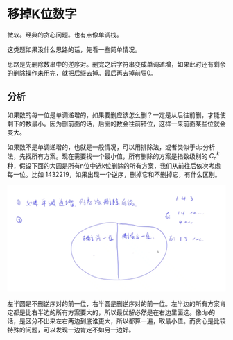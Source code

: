 # 移掉K位数字

微软。经典的贪心问题。也有点像单调栈。

这类题如果没什么思路的话，先看一些简单情况。

思路是先删除数串中的逆序对。删完之后字符串变成单调递增，如果此时还有剩余的删除操作未用完，就把后缀去掉。最后再去掉前导0。

## 分析

如果数的每一位是单调递增的，如果要删应该怎么删？一定是从后往前删，才能使剩下的数最小。因为删前面的话，后面的数会往前错位，这样一来前面某些位就会变大。

如果数不是单调递增的，也就是一般情况，可以用排除法，或者类似于dp分析法，先找所有方案。现在需要找一个最小值，所有删除的方案是指数级别的 $C_{n}^{k}$ 种，假设下面的大圆是所有n位中选k位删除的所有方案，我们从前往后依次考虑每一位。比如 1432219，如果出现一个逆序，删掉它和不删掉它，有什么区别。

![](imgs/1.png)

左半圆是不删逆序对的前一位，右半圆是删逆序对的前一位。左半边的所有方案肯定都是比右半边的所有方案要大的，所以最优解必然是在右边里面选。像dp的话，是区分不出来左右两边到底谁更大，所以都算一遍，取最小值。而贪心是比较特殊的问题，可以发现一边肯定不如另一边好。
